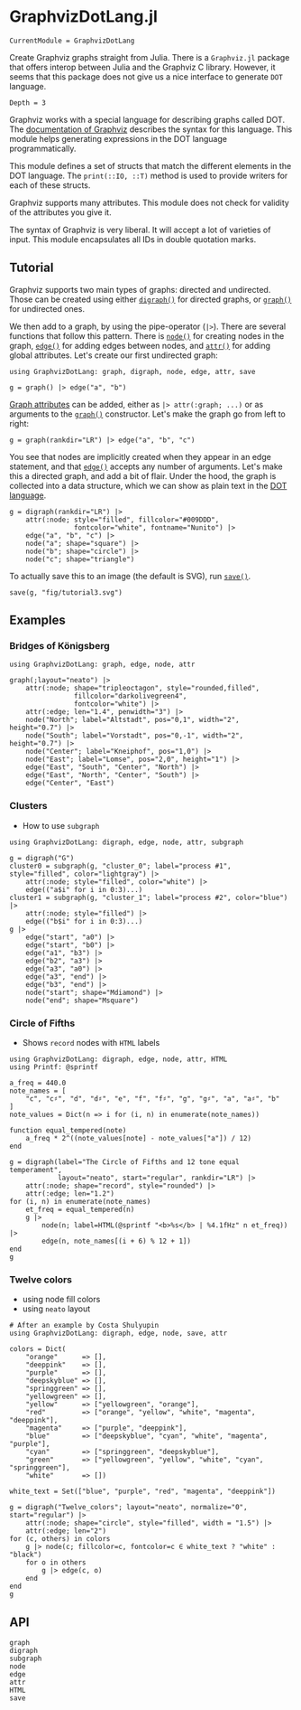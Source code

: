 # GraphvizDotLang.jl

```@meta
CurrentModule = GraphvizDotLang
```

Create Graphviz graphs straight from Julia. There is a `Graphviz.jl` package that offers interop between Julia and the Graphviz C library. However, it seems that this package does not give us a nice interface to generate `DOT` language.

```@contents
Depth = 3
```

Graphviz works with a special language for describing graphs called DOT. The [documentation of Graphviz](https://graphviz.org/documentation/) describes the syntax for this language. This module helps generating expressions in the DOT language programmatically.

This module defines a set of structs that match the different elements in the DOT language. The `print(::IO, ::T)` method is used to provide writers for each of these structs.

Graphviz supports many attributes. This module does not check for validity of the attributes you give it.

The syntax of Graphviz is very liberal. It will accept a lot of varieties of input. This module encapsulates all IDs in double quotation marks.

## Tutorial
Graphviz supports two main types of graphs: directed and undirected. Those can be created using either [`digraph()`](@ref) for directed graphs, or [`graph()`](@ref) for undirected ones.

We then add to a graph, by using the pipe-operator (`|>`). There are several functions that follow this pattern. There is [`node()`](@ref) for creating nodes in the graph, [`edge()`](@ref) for adding edges between nodes, and [`attr()`](@ref) for adding global attributes. Let's create our first undirected graph:

```@example 1
using GraphvizDotLang: graph, digraph, node, edge, attr, save

g = graph() |> edge("a", "b")
```

[Graph attributes](https://graphviz.org/docs/graph/) can be added, either as `|> attr(:graph; ...)` or as arguments to the [`graph()`](@ref) constructor. Let's make the graph go from left to right:

```@example 1
g = graph(rankdir="LR") |> edge("a", "b", "c")
```

You see that nodes are implicitly created when they appear in an edge statement, and that [`edge()`](@ref) accepts any number of arguments. Let's make this a directed graph, and add a bit of flair. Under the hood, the graph is collected into a data structure, which we can show as plain text in the [DOT language](https://graphviz.org/doc/info/lang.html).


```@example 1
g = digraph(rankdir="LR") |>
    attr(:node; style="filled", fillcolor="#009DDD",
                fontcolor="white", fontname="Nunito") |>
    edge("a", "b", "c") |>
    node("a"; shape="square") |>
    node("b"; shape="circle") |>
    node("c"; shape="triangle")
```

To actually save this to an image (the default is SVG), run [`save()`](@ref).

```@example 1
save(g, "fig/tutorial3.svg")
```

## Examples
### Bridges of Königsberg

```@example
using GraphvizDotLang: graph, edge, node, attr

graph(;layout="neato") |>
    attr(:node; shape="tripleoctagon", style="rounded,filled",
                fillcolor="darkolivegreen4",
                fontcolor="white") |>
    attr(:edge; len="1.4", penwidth="3") |>
    node("North"; label="Altstadt", pos="0,1", width="2", height="0.7") |>
    node("South"; label="Vorstadt", pos="0,-1", width="2", height="0.7") |>
    node("Center"; label="Kneiphof", pos="1,0") |>
    node("East"; label="Lomse", pos="2,0", height="1") |>
    edge("East", "South", "Center", "North") |>
    edge("East", "North", "Center", "South") |>
    edge("Center", "East")
```

### Clusters

- How to use `subgraph`

```@example
using GraphvizDotLang: digraph, edge, node, attr, subgraph

g = digraph("G")
cluster0 = subgraph(g, "cluster_0"; label="process #1", style="filled", color="lightgray") |>
    attr(:node; style="filled", color="white") |>
    edge(("a$i" for i in 0:3)...)
cluster1 = subgraph(g, "cluster_1"; label="process #2", color="blue") |>
    attr(:node; style="filled") |>
    edge(("b$i" for i in 0:3)...)
g |>
    edge("start", "a0") |>
    edge("start", "b0") |>
    edge("a1", "b3") |>
    edge("b2", "a3") |>
    edge("a3", "a0") |>
    edge("a3", "end") |>
    edge("b3", "end") |>
    node("start"; shape="Mdiamond") |>
    node("end"; shape="Msquare")
```

### Circle of Fifths

- Shows `record` nodes with `HTML` labels

```@example
using GraphvizDotLang: digraph, edge, node, attr, HTML
using Printf: @sprintf

a_freq = 440.0
note_names = [
    "c", "c♯", "d", "d♯", "e", "f", "f♯", "g", "g♯", "a", "a♯", "b"
]
note_values = Dict(n => i for (i, n) in enumerate(note_names))

function equal_tempered(note)
    a_freq * 2^((note_values[note] - note_values["a"]) / 12)
end

g = digraph(label="The Circle of Fifths and 12 tone equal temperament",
            layout="neato", start="regular", rankdir="LR") |>
    attr(:node; shape="record", style="rounded") |>
    attr(:edge; len="1.2")
for (i, n) in enumerate(note_names)
    et_freq = equal_tempered(n)
    g |>
        node(n; label=HTML(@sprintf "<b>%s</b> | %4.1fHz" n et_freq)) |>
        edge(n, note_names[(i + 6) % 12 + 1])
end
g
```

### Twelve colors

- using node fill colors
- using `neato` layout

```@example
# After an example by Costa Shulyupin
using GraphvizDotLang: digraph, edge, node, save, attr

colors = Dict(
    "orange"      => [],
    "deeppink"    => [],
    "purple"      => [],
    "deepskyblue" => [],
    "springgreen" => [],
    "yellowgreen" => [],
    "yellow"      => ["yellowgreen", "orange"],
    "red"         => ["orange", "yellow", "white", "magenta", "deeppink"],
    "magenta"     => ["purple", "deeppink"],
    "blue"        => ["deepskyblue", "cyan", "white", "magenta", "purple"],
    "cyan"        => ["springgreen", "deepskyblue"],
    "green"       => ["yellowgreen", "yellow", "white", "cyan", "springgreen"],
    "white"       => [])

white_text = Set(["blue", "purple", "red", "magenta", "deeppink"])

g = digraph("Twelve_colors"; layout="neato", normalize="0", start="regular") |>
    attr(:node; shape="circle", style="filled", width = "1.5") |>
    attr(:edge; len="2")
for (c, others) in colors
    g |> node(c; fillcolor=c, fontcolor=c ∈ white_text ? "white" : "black")
    for o in others
        g |> edge(c, o)
    end
end
g
```

## API

```@docs
graph
digraph
subgraph
node
edge
attr
HTML
save
```